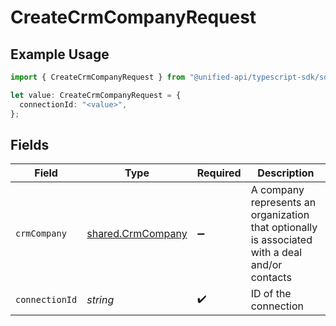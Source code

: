 # CreateCrmCompanyRequest

## Example Usage

```typescript
import { CreateCrmCompanyRequest } from "@unified-api/typescript-sdk/sdk/models/operations";

let value: CreateCrmCompanyRequest = {
  connectionId: "<value>",
};
```

## Fields

| Field                                                                                          | Type                                                                                           | Required                                                                                       | Description                                                                                    |
| ---------------------------------------------------------------------------------------------- | ---------------------------------------------------------------------------------------------- | ---------------------------------------------------------------------------------------------- | ---------------------------------------------------------------------------------------------- |
| `crmCompany`                                                                                   | [shared.CrmCompany](../../../sdk/models/shared/crmcompany.md)                                  | :heavy_minus_sign:                                                                             | A company represents an organization that optionally is associated with a deal and/or contacts |
| `connectionId`                                                                                 | *string*                                                                                       | :heavy_check_mark:                                                                             | ID of the connection                                                                           |
